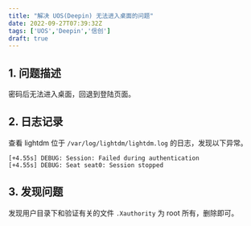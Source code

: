 ```yaml
---
title: "解决 UOS(Deepin) 无法进入桌面的问题"
date: 2022-09-27T07:39:32Z
tags: ['UOS','Deepin','信创']
draft: true
---
```


## 1. 问题描述

密码后无法进入桌面，回退到登陆页面。

## 2. 日志记录

查看 lightdm 位于 `/var/log/lightdm/lightdm.log` 的日志，发现以下异常。

```
[+4.55s] DEBUG: Session: Failed during authentication
[+4.55s] DEBUG: Seat seat0: Session stopped
```

## 3. 发现问题

发现用户目录下和验证有关的文件 `.Xauthority` 为 root 所有，删除即可。